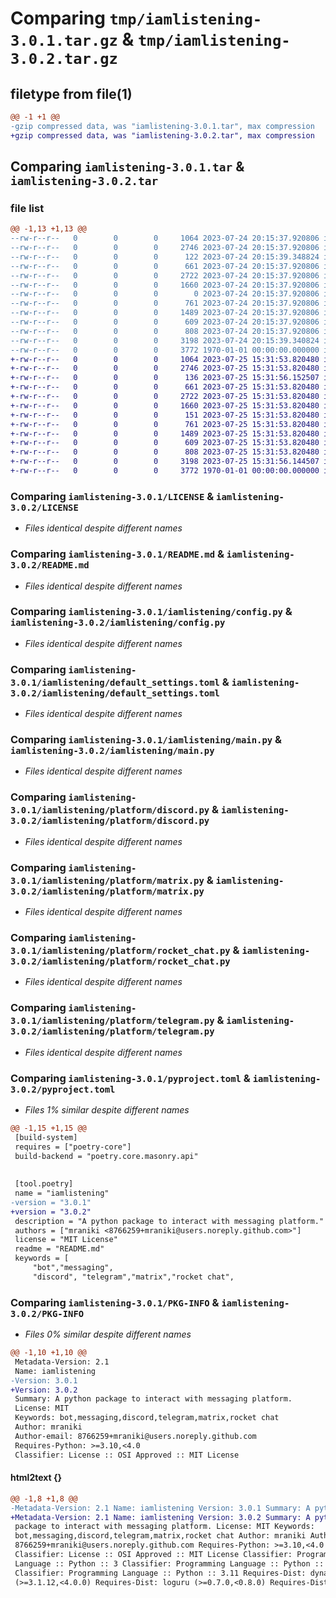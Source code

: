# Comparing `tmp/iamlistening-3.0.1.tar.gz` & `tmp/iamlistening-3.0.2.tar.gz`

## filetype from file(1)

```diff
@@ -1 +1 @@
-gzip compressed data, was "iamlistening-3.0.1.tar", max compression
+gzip compressed data, was "iamlistening-3.0.2.tar", max compression
```

## Comparing `iamlistening-3.0.1.tar` & `iamlistening-3.0.2.tar`

### file list

```diff
@@ -1,13 +1,13 @@
--rw-r--r--   0        0        0     1064 2023-07-24 20:15:37.920806 iamlistening-3.0.1/LICENSE
--rw-r--r--   0        0        0     2746 2023-07-24 20:15:37.920806 iamlistening-3.0.1/README.md
--rw-r--r--   0        0        0      122 2023-07-24 20:15:39.348824 iamlistening-3.0.1/iamlistening/__init__.py
--rw-r--r--   0        0        0      661 2023-07-24 20:15:37.920806 iamlistening-3.0.1/iamlistening/config.py
--rw-r--r--   0        0        0     2722 2023-07-24 20:15:37.920806 iamlistening-3.0.1/iamlistening/default_settings.toml
--rw-r--r--   0        0        0     1660 2023-07-24 20:15:37.920806 iamlistening-3.0.1/iamlistening/main.py
--rw-r--r--   0        0        0        0 2023-07-24 20:15:37.920806 iamlistening-3.0.1/iamlistening/platform/__init__.py
--rw-r--r--   0        0        0      761 2023-07-24 20:15:37.920806 iamlistening-3.0.1/iamlistening/platform/discord.py
--rw-r--r--   0        0        0     1489 2023-07-24 20:15:37.920806 iamlistening-3.0.1/iamlistening/platform/matrix.py
--rw-r--r--   0        0        0      609 2023-07-24 20:15:37.920806 iamlistening-3.0.1/iamlistening/platform/rocket_chat.py
--rw-r--r--   0        0        0      808 2023-07-24 20:15:37.920806 iamlistening-3.0.1/iamlistening/platform/telegram.py
--rw-r--r--   0        0        0     3198 2023-07-24 20:15:39.340824 iamlistening-3.0.1/pyproject.toml
--rw-r--r--   0        0        0     3772 1970-01-01 00:00:00.000000 iamlistening-3.0.1/PKG-INFO
+-rw-r--r--   0        0        0     1064 2023-07-25 15:31:53.820480 iamlistening-3.0.2/LICENSE
+-rw-r--r--   0        0        0     2746 2023-07-25 15:31:53.820480 iamlistening-3.0.2/README.md
+-rw-r--r--   0        0        0      136 2023-07-25 15:31:56.152507 iamlistening-3.0.2/iamlistening/__init__.py
+-rw-r--r--   0        0        0      661 2023-07-25 15:31:53.820480 iamlistening-3.0.2/iamlistening/config.py
+-rw-r--r--   0        0        0     2722 2023-07-25 15:31:53.820480 iamlistening-3.0.2/iamlistening/default_settings.toml
+-rw-r--r--   0        0        0     1660 2023-07-25 15:31:53.820480 iamlistening-3.0.2/iamlistening/main.py
+-rw-r--r--   0        0        0      151 2023-07-25 15:31:53.820480 iamlistening-3.0.2/iamlistening/platform/__init__.py
+-rw-r--r--   0        0        0      761 2023-07-25 15:31:53.820480 iamlistening-3.0.2/iamlistening/platform/discord.py
+-rw-r--r--   0        0        0     1489 2023-07-25 15:31:53.820480 iamlistening-3.0.2/iamlistening/platform/matrix.py
+-rw-r--r--   0        0        0      609 2023-07-25 15:31:53.820480 iamlistening-3.0.2/iamlistening/platform/rocket_chat.py
+-rw-r--r--   0        0        0      808 2023-07-25 15:31:53.820480 iamlistening-3.0.2/iamlistening/platform/telegram.py
+-rw-r--r--   0        0        0     3198 2023-07-25 15:31:56.144507 iamlistening-3.0.2/pyproject.toml
+-rw-r--r--   0        0        0     3772 1970-01-01 00:00:00.000000 iamlistening-3.0.2/PKG-INFO
```

### Comparing `iamlistening-3.0.1/LICENSE` & `iamlistening-3.0.2/LICENSE`

 * *Files identical despite different names*

### Comparing `iamlistening-3.0.1/README.md` & `iamlistening-3.0.2/README.md`

 * *Files identical despite different names*

### Comparing `iamlistening-3.0.1/iamlistening/config.py` & `iamlistening-3.0.2/iamlistening/config.py`

 * *Files identical despite different names*

### Comparing `iamlistening-3.0.1/iamlistening/default_settings.toml` & `iamlistening-3.0.2/iamlistening/default_settings.toml`

 * *Files identical despite different names*

### Comparing `iamlistening-3.0.1/iamlistening/main.py` & `iamlistening-3.0.2/iamlistening/main.py`

 * *Files identical despite different names*

### Comparing `iamlistening-3.0.1/iamlistening/platform/discord.py` & `iamlistening-3.0.2/iamlistening/platform/discord.py`

 * *Files identical despite different names*

### Comparing `iamlistening-3.0.1/iamlistening/platform/matrix.py` & `iamlistening-3.0.2/iamlistening/platform/matrix.py`

 * *Files identical despite different names*

### Comparing `iamlistening-3.0.1/iamlistening/platform/rocket_chat.py` & `iamlistening-3.0.2/iamlistening/platform/rocket_chat.py`

 * *Files identical despite different names*

### Comparing `iamlistening-3.0.1/iamlistening/platform/telegram.py` & `iamlistening-3.0.2/iamlistening/platform/telegram.py`

 * *Files identical despite different names*

### Comparing `iamlistening-3.0.1/pyproject.toml` & `iamlistening-3.0.2/pyproject.toml`

 * *Files 1% similar despite different names*

```diff
@@ -1,15 +1,15 @@
 [build-system]
 requires = ["poetry-core"]
 build-backend = "poetry.core.masonry.api"
 
 
 [tool.poetry]
 name = "iamlistening"
-version = "3.0.1"
+version = "3.0.2"
 description = "A python package to interact with messaging platform."
 authors = ["mraniki <8766259+mraniki@users.noreply.github.com>"]
 license = "MIT License"
 readme = "README.md"
 keywords = [
     "bot","messaging",
     "discord", "telegram","matrix","rocket chat",
```

### Comparing `iamlistening-3.0.1/PKG-INFO` & `iamlistening-3.0.2/PKG-INFO`

 * *Files 0% similar despite different names*

```diff
@@ -1,10 +1,10 @@
 Metadata-Version: 2.1
 Name: iamlistening
-Version: 3.0.1
+Version: 3.0.2
 Summary: A python package to interact with messaging platform.
 License: MIT
 Keywords: bot,messaging,discord,telegram,matrix,rocket chat
 Author: mraniki
 Author-email: 8766259+mraniki@users.noreply.github.com
 Requires-Python: >=3.10,<4.0
 Classifier: License :: OSI Approved :: MIT License
```

#### html2text {}

```diff
@@ -1,8 +1,8 @@
-Metadata-Version: 2.1 Name: iamlistening Version: 3.0.1 Summary: A python
+Metadata-Version: 2.1 Name: iamlistening Version: 3.0.2 Summary: A python
 package to interact with messaging platform. License: MIT Keywords:
 bot,messaging,discord,telegram,matrix,rocket chat Author: mraniki Author-email:
 8766259+mraniki@users.noreply.github.com Requires-Python: >=3.10,<4.0
 Classifier: License :: OSI Approved :: MIT License Classifier: Programming
 Language :: Python :: 3 Classifier: Programming Language :: Python :: 3.10
 Classifier: Programming Language :: Python :: 3.11 Requires-Dist: dynaconf
 (>=3.1.12,<4.0.0) Requires-Dist: loguru (>=0.7.0,<0.8.0) Requires-Dist: py-cord
```

